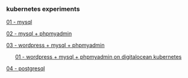 ### kubernetes experiments

[01 - mysql](01_mysql/README.md)

[02 - mysql + phpmyadmin](02_mysql_phpmyadmin/README.md)

[03 - wordpress + mysql + phpmyadmin](03_wordpress_mysql_phpmyadmin/README.md)

&nbsp;&nbsp;&nbsp;&nbsp;&nbsp;&nbsp;[01 - wordpress + mysql + phpmyadmin on digitalocean kubernetes](03_wordpress_mysql_phpmyadmin/01_digitalocean_kubernetes/)

[04 - postgresql](04_postgresql/README.md)







